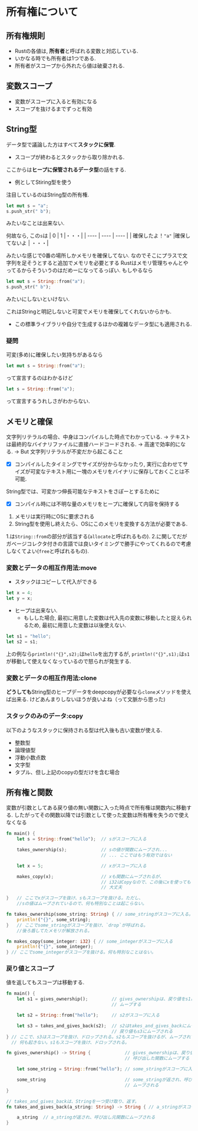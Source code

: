 # 所有権について


## 所有権規則
- Rustの各値は, **所有者**と呼ばれる変数と対応している.
- いかなる時でも所有者は1つである.
- 所有者がスコープから外れたら値は破棄される.

## 変数スコープ
- 変数がスコープに入ると有効になる
- スコープを抜けるまでずっと有効

## String型
データ型で議論した方はすべて**スタックに保管**.
- スコープが終わるとスタックから取り除かれる. 

ここからは**ヒープに保管されるデータ型**の話をする.
- 例としてStiring型を使う

注目しているのはString型の所有権.
```rust
let mut s = "a";
s.push_str(" b");
```
みたいなことは出来ない.

何故なら, この`s`は
| 0 | 1 |・・・|
| ---- | ---- | ---- |
| 確保したよ！`"a"` |確保してないよ | ・・・|


みたいな感じで0番の場所しかメモリを確保してない.
なのでそこにプラスで文字列を足そうとすると追加でメモリを必要とする
Rustはメモリ管理ちゃんとやってるからそういうのはだめーになってるっぽい. もしやるなら
```rust
let mut s = String::from("a");
s.push_str(" b");
```
みたいにしないといけない.

これはStringと明記しないと可変でメモリを確保してくれないからかも.

- この標準ライブラリや自分で生成するほかの複雑なデータ型にも適用される.

### 疑問
可変(多め)に確保したい気持ちがあるなら
```rust
let mut s = String::from("a");
```
って宣言するのはわかるけど
```rust
let s = String::from("a");
```
って宣言するうれしさがわからない.

## メモリと確保
文字列リテラルの場合、中身はコンパイルした時点でわかっている.
→ テキストは最終的なバイナリファイルに直接ハードコードされる.
→ 高速で効率的になる.
→ But 文字列リテラルが不変だから起こること
- [x] コンパイルしたタイミングでサイズが分からなかったり, 実行に合わせてサイズが可変なテキスト用に一塊のメモリをバイナリに保存しておくことは不可能.

String型では、可変かつ伸長可能なテキストをさぽーとするために
- [x] コンパイル時には不明な量のメモリをヒープに確保して内容を保持する
1. メモリは実行時にOSに要求される
2. String型を使用し終えたら、OSにこのメモリを変換する方法が必要である.

1.は`String::from`の部分が該当する(`allocate`と呼ばれるもの). 2.に関してだがガベージコレクタ付きの言語では良いタイミングで勝手にやってくれるので考慮しなくてよい(`free`と呼ばれるもの).

### 変数とデータの相互作用法:move
- スタックはコピーして代入ができる
```rust
let x = 4;
let y = x;
```
- ヒープは出来ない.
  - もしした場合, 最初に用意した変数は代入先の変数に移動したと捉えられるため, 最初に用意した変数は以後使えない.
```rust
let s1 = "hello";
let s2 = s1;
```
上の例なら`println!("{}",s2);`は`hello`を出力するが, `println!("{}",s1);`は`s1`が移動して使えなくなっているので怒られが発生する.

### 変数とデータの相互作用法:clone

**どうしても**String型のヒープデータをdeepcopyが必要なら`clone`メソッドを使えば出来る. けどあんまりしないほうが良いよね（って文脈から思った)

### スタックのみのデータ:copy
以下のようなスタックに保持される型は代入後も古い変数が使える.
- 整数型
- 論理値型
- 浮動小数点数
- 文字型
- タプル、但し上記のcopyの型だけを含む場合

## 所有権と関数

変数が引数としてある戻り値の無い関数に入った時点で所有権は関数内に移動する.
したがってその関数以降では引数として使った変数は所有権を失うので使えなくなる

```rust
fn main() {
    let s = String::from("hello");  // sがスコープに入る

    takes_ownership(s);             // sの値が関数にムーブされ...
                                    // ... ここではもう有効ではない

    let x = 5;                      // xがスコープに入る

    makes_copy(x);                  // xも関数にムーブされるが、
                                    // i32はCopyなので、この後にxを使っても
                                    // 大丈夫

}   // ここでxがスコープを抜け、sもスコープを抜ける。ただし、
    //sの値はムーブされているので、何も特別なことは起こらない。

fn takes_ownership(some_string: String) { // some_stringがスコープに入る。
    println!("{}", some_string);
}   // ここでsome_stringがスコープを抜け、`drop`が呼ばれる。
    //後ろ盾してたメモリが解放される。

fn makes_copy(some_integer: i32) { // some_integerがスコープに入る
    println!("{}", some_integer);
} // ここでsome_integerがスコープを抜ける。何も特別なことはない。
```

### 戻り値とスコープ

値を返してもスコープは移動する.

```rust
fn main() {
    let s1 = gives_ownership();         // gives_ownershipは、戻り値をs1に
                                        // ムーブする

    let s2 = String::from("hello");     // s2がスコープに入る

    let s3 = takes_and_gives_back(s2);  // s2はtakes_and_gives_backにムーブされ
                                        // 戻り値もs3にムーブされる
} // ここで、s3はスコープを抜け、ドロップされる。s2もスコープを抜けるが、ムーブされているので、
  // 何も起きない。s1もスコープを抜け、ドロップされる。

fn gives_ownership() -> String {             // gives_ownershipは、戻り値を
                                             // 呼び出した関数にムーブする

    let some_string = String::from("hello"); // some_stringがスコープに入る

    some_string                              // some_stringが返され、呼び出し元関数に
                                             // ムーブされる
}

// takes_and_gives_backは、Stringを一つ受け取り、返す。
fn takes_and_gives_back(a_string: String) -> String { // a_stringがスコープに入る。

    a_string  // a_stringが返され、呼び出し元関数にムーブされる
}
```